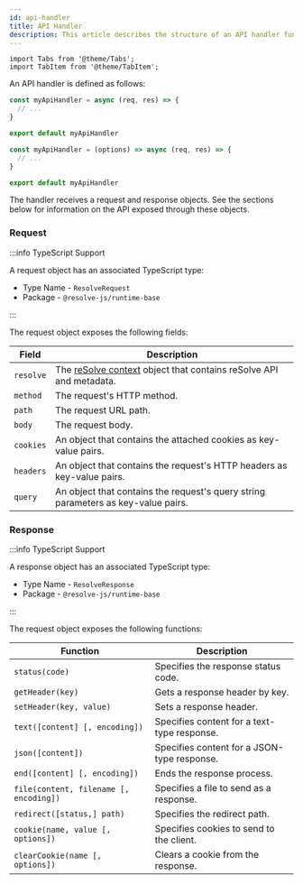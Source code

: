 ```yaml
---
id: api-handler
title: API Handler
description: This article describes the structure of an API handler function and its arguments.
---
```


```mdx-code-block
import Tabs from '@theme/Tabs';
import TabItem from '@theme/TabItem';
```

An API handler is defined as follows:

<Tabs>
<TabItem value="withoutoptions" label="With Options" default>

```js
const myApiHandler = async (req, res) => {
  // ...
}

export default myApiHandler
```

</TabItem>
<TabItem value="withoptions" label="Without Options">

```js
const myApiHandler = (options) => async (req, res) => {
  // ...
}

export default myApiHandler
```

</TabItem>
</Tabs>

The handler receives a request and response objects. See the sections below for information on the API exposed through these objects.

### Request

:::info TypeScript Support

A request object has an associated TypeScript type:

- Type Name - `ResolveRequest`
- Package - `@resolve-js/runtime-base`

:::

The request object exposes the following fields:

| Field     | Description                                                                              |
| --------- | ---------------------------------------------------------------------------------------- |
| `resolve` | The [reSolve context](resolve-context.md) object that contains reSolve API and metadata. |
| `method`  | The request's HTTP method.                                                               |
| `path`    | The request URL path.                                                                    |
| `body`    | The request body.                                                                        |
| `cookies` | An object that contains the attached cookies as key-value pairs.                         |
| `headers` | An object that contains the request's HTTP headers as key-value pairs.                   |
| `query`   | An object that contains the request's query string parameters as key-value pairs.        |

### Response

:::info TypeScript Support

A response object has an associated TypeScript type:

- Type Name - `ResolveResponse`
- Package - `@resolve-js/runtime-base`

:::

The request object exposes the following functions:

| Function                               | Description                                 |
| -------------------------------------- | ------------------------------------------- |
| `status(code)`                         | Specifies the response status code.         |
| `getHeader(key)`                       | Gets a response header by key.              |
| `setHeader(key, value)`                | Sets a response header.                     |
| `text([content] [, encoding])`         | Specifies content for a text-type response. |
| `json([content])`                      | Specifies content for a JSON-type response. |
| `end([content] [, encoding])`          | Ends the response process.                  |
| `file(content, filename [, encoding])` | Specifies a file to send as a response.     |
| `redirect([status,] path)`             | Specifies the redirect path.                |
| `cookie(name, value [, options])`      | Specifies cookies to send to the client.    |
| `clearCookie(name [, options])`        | Clears a cookie from the response.          |

